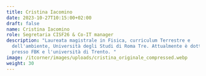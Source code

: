 ```yaml
---
title: Cristina Iacomino
date: 2023-10-27T10:15:00+02:00
draft: false
name: Cristina Iacomino
role: Segretaria CISF26 & Co-IT manager
description: "Laureata magistrale in Fisica, curriculum Terrestre e
  dell'ambiente, Università degli Studi di Roma Tre. Attualmente è dottoranda
  presso FBK e l'università di Trento. "
image: /itcorner/images/uploads/cristina_originale_compressed.webp
weight: 30
---
```

